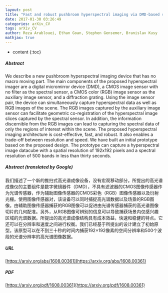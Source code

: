 ```yaml
---
layout: post
title: "Fast and robust pushbroom hyperspectral imaging via DMD-based scanning"
date: 2017-01-30 03:26:49
categories: arXiv_CV
tags: arXiv_CV
author: Reza Arablouei, Ethan Goan, Stephen Gensemer, Branislav Kusy
mathjax: true
---
```


* content
{:toc}

##### Abstract
We describe a new pushbroom hyperspectral imaging device that has no macro moving part. The main components of the proposed hyperspectral imager are a digital micromirror device (DMD), a CMOS image sensor with no filter as the spectral sensor, a CMOS color (RGB) image sensor as the auxiliary image sensor, and a diffraction grating. Using the image sensor pair, the device can simultaneously capture hyperspectral data as well as RGB images of the scene. The RGB images captured by the auxiliary image sensor can facilitate geometric co-registration of the hyperspectral image slices captured by the spectral sensor. In addition, the information discernible from the RGB images can lead to capturing the spectral data of only the regions of interest within the scene. The proposed hyperspectral imaging architecture is cost-effective, fast, and robust. It also enables a trade-off between resolution and speed. We have built an initial prototype based on the proposed design. The prototype can capture a hyperspectral image datacube with a spatial resolution of 192x192 pixels and a spectral resolution of 500 bands in less than thirty seconds.

##### Abstract (translated by Google)
我们描述了一个新的推扫式高光谱成像设备，没有宏观移动部分。所提出的高光谱成像仪的主要组件是数字微镜器件（DMD），不具有滤波器的CMOS图像传感器作为光谱传感器，作为辅助图像传感器的CMOS彩色（RGB）图像传感器以及衍射光栅。使用图像传感器对，该设备可以同时捕捉高光谱数据以及场景的RGB图像。由辅助图像传感器捕获的RGB图像可以促进由光谱传感器捕获的高光谱图像切片的几何配准。另外，从RGB图像可辨别的信息可以导致捕获场景内仅感兴趣区域的光谱数据。所提出的高光谱成像结构具有成本效益，快速和稳健的特点。它还可以在分辨率和速度之间进行权衡。我们已经基于所提出的设计建立了初始原型。该原型可以在不到三十秒的时间内捕获192×192像素的空间分辨率和500个波段的光谱分辨率的高光谱图像数据。

##### URL
[https://arxiv.org/abs/1608.00361](https://arxiv.org/abs/1608.00361)

##### PDF
[https://arxiv.org/pdf/1608.00361](https://arxiv.org/pdf/1608.00361)

